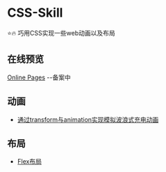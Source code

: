 # CSS-Skill
:star::fire: 巧用CSS实现一些web动画以及布局

## 在线预览

[Online Pages](http://www.srq.ink)  --备案中

## 动画
+ [通过transform与animation实现模拟波浪式充电动画](https://github.com/srqAndwr/CSS-Skill/tree/main/css-chargingWave)  
  
  
  
## 布局
+ [Flex布局](https://github.com/srqAndwr/CSS-Skill/tree/main/Flex-layout)  
